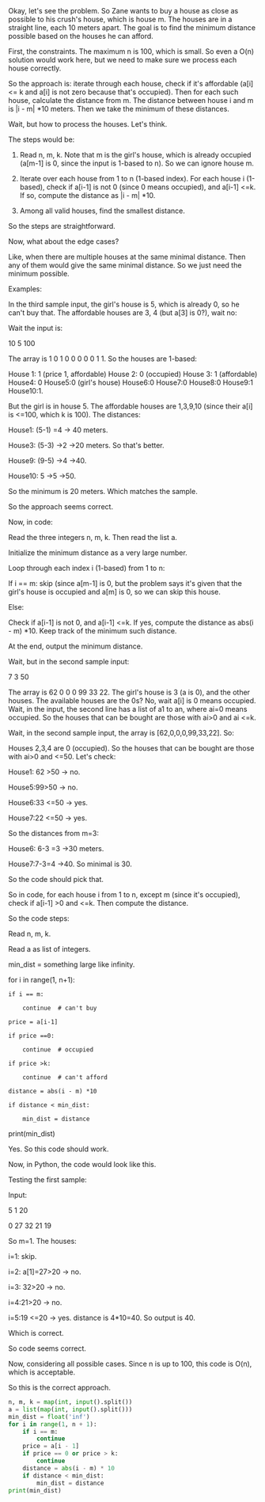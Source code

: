 <think>
Okay, let's see the problem. So Zane wants to buy a house as close as possible to his crush's house, which is house m. The houses are in a straight line, each 10 meters apart. The goal is to find the minimum distance possible based on the houses he can afford.

First, the constraints. The maximum n is 100, which is small. So even a O(n) solution would work here, but we need to make sure we process each house correctly.

So the approach is: iterate through each house, check if it's affordable (a[i] <= k and a[i] is not zero because that's occupied). Then for each such house, calculate the distance from m. The distance between house i and m is |i - m| *10 meters. Then we take the minimum of these distances.

Wait, but how to process the houses. Let's think.

The steps would be:

1. Read n, m, k. Note that m is the girl's house, which is already occupied (a[m-1] is 0, since the input is 1-based to n). So we can ignore house m.

2. Iterate over each house from 1 to n (1-based index). For each house i (1-based), check if a[i-1] is not 0 (since 0 means occupied), and a[i-1] <=k. If so, compute the distance as |i - m| *10.

3. Among all valid houses, find the smallest distance.

So the steps are straightforward.

Now, what about the edge cases?

Like, when there are multiple houses at the same minimal distance. Then any of them would give the same minimal distance. So we just need the minimum possible.

Examples:

In the third sample input, the girl's house is 5, which is already 0, so he can't buy that. The affordable houses are 3, 4 (but a[3] is 0?), wait no:

Wait the input is:

10 5 100

The array is 1 0 1 0 0 0 0 0 1 1. So the houses are 1-based:

House 1: 1 (price 1, affordable)
House 2: 0 (occupied)
House 3: 1 (affordable)
House4: 0
House5:0 (girl's house)
House6:0
House7:0
House8:0
House9:1
House10:1.

But the girl is in house 5. The affordable houses are 1,3,9,10 (since their a[i] is <=100, which k is 100). The distances:

House1: (5-1) =4 → 40 meters.

House3: (5-3) →2 →20 meters. So that's better.

House9: (9-5) →4 →40.

House10: 5 →5 →50.

So the minimum is 20 meters. Which matches the sample.

So the approach seems correct.

Now, in code:

Read the three integers n, m, k. Then read the list a.

Initialize the minimum distance as a very large number.

Loop through each index i (1-based) from 1 to n:

If i == m: skip (since a[m-1] is 0, but the problem says it's given that the girl's house is occupied and a[m] is 0, so we can skip this house.

Else:

Check if a[i-1] is not 0, and a[i-1] <=k. If yes, compute the distance as abs(i - m) *10. Keep track of the minimum such distance.

At the end, output the minimum distance.

Wait, but in the second sample input:

7 3 50

The array is 62 0 0 0 99 33 22. The girl's house is 3 (a is 0), and the other houses. The available houses are the 0s? No, wait a[i] is 0 means occupied. Wait, in the input, the second line has a list of a1 to an, where ai=0 means occupied. So the houses that can be bought are those with ai>0 and ai <=k.

Wait, in the second sample input, the array is [62,0,0,0,99,33,22]. So:

Houses 2,3,4 are 0 (occupied). So the houses that can be bought are those with ai>0 and <=50. Let's check:

House1: 62 >50 → no.

House5:99>50 → no.

House6:33 <=50 → yes.

House7:22 <=50 → yes.

So the distances from m=3:

House6: 6-3 =3 →30 meters.

House7:7-3=4 →40. So minimal is 30.

So the code should pick that.

So in code, for each house i from 1 to n, except m (since it's occupied), check if a[i-1] >0 and <=k. Then compute the distance.

So the code steps:

Read n, m, k.

Read a as list of integers.

min_dist = something large like infinity.

for i in range(1, n+1):

    if i == m:

        continue  # can't buy

    price = a[i-1]

    if price ==0:

        continue  # occupied

    if price >k:

        continue  # can't afford

    distance = abs(i - m) *10

    if distance < min_dist:

        min_dist = distance

print(min_dist)

Yes. So this code should work.

Now, in Python, the code would look like this.

Testing the first sample:

Input:

5 1 20

0 27 32 21 19

So m=1. The houses:

i=1: skip.

i=2: a[1]=27>20 → no.

i=3: 32>20 → no.

i=4:21>20 → no.

i=5:19 <=20 → yes. distance is 4*10=40. So output is 40.

Which is correct.

So code seems correct.

Now, considering all possible cases. Since n is up to 100, this code is O(n), which is acceptable.

So this is the correct approach.
</think>

```python
n, m, k = map(int, input().split())
a = list(map(int, input().split()))
min_dist = float('inf')
for i in range(1, n + 1):
    if i == m:
        continue
    price = a[i - 1]
    if price == 0 or price > k:
        continue
    distance = abs(i - m) * 10
    if distance < min_dist:
        min_dist = distance
print(min_dist)
```